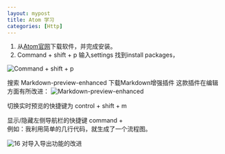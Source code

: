 ```yaml
---
layout: mypost
title: Atom 学习
categories: [Http]
---
```

1. 从[Atom官网](https://atom.io/)下载软件，并完成安装。
2. Command + shift + p 输入settings 找到install packages，

![Command + shift + p](m-02.jpg)

搜索 Markdown-preview-enhanced 下载Markdown增强插件
这款插件在编辑方面有所改进：
![Markdown-preview-enhanced](m-03.jpeg)

切换实时预览的快捷键为 control + shift + m

显示/隐藏左侧导航栏的快捷键  command + \
例如：我利用简单的几行代码，就生成了一个流程图。

![16](m-01.jpg)
对导入导出功能的改进
